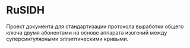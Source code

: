 # RuSIDH

Проект документа для стандартизации протокола выработки общего ключа двумя абонентами на основе аппарата
изогений между суперсингулярными эллиптическими кривыми.
